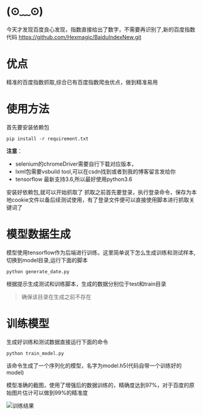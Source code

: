 
# (⊙﹏⊙)
今天才发现百度良心发现，指数直接给出了数字，不需要再识别了,新的百度指数代码 https://github.com/Hexmagic/BaiduIndexNew.git

# 优点
精准的百度指数抓取,综合已有百度指数爬虫优点，做到精准易用

# 使用方法
首先要安装依赖包
```
pip install -r requirement.txt
```
**注意**：    
* selenium的chromeDriver需要自行下载对应版本，
* lxml包需要vsbuild tool,可以在csdn找到或者到我的博客留言发给你
* tensorflow 最新支持3.6,所以最好使用python3.6


安装好依赖包,就可以开始抓取了
抓取之前首先要登录，执行登录命令，保存为本地cookie文件以备后续测试使用，有了登录文件便可以直接使用脚本进行抓取关键词了

# 模型数据生成
模型使用tensorflow作为后端进行训练，这里简单说下怎么生成训练和测试样本,切换到model目录,运行下面的脚本
```
python generate_date.py

```
根据提示生成测试和训练脚本，生成的数据分别位于test和train目录
> 确保该目录在生成之前不存在
# 训练模型
生成好训练和测试数据直接运行下面的命令
```
python train_model.py
```
该命令生成了一个序列化的模型，名字为model.h5(代码自带一个训练好的model)

模型准确的截图，使用了增强后的数据训练的，精确度达到97%，对于百度的原始图片估计可以做到99%的精准度

![训练结果](/screenshoot.png)
